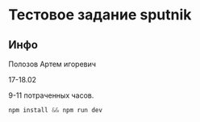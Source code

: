 # Тестовое задание sputnik

## Инфо

Полозов Артем игоревич <br>

17-18.02 <br>

9-11 потраченных часов. <br>

```js
npm install && npm run dev
```

